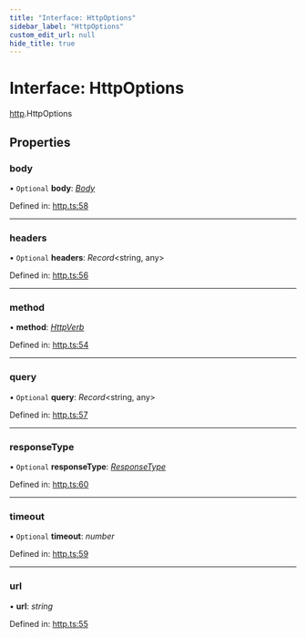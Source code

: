 ```yaml
---
title: "Interface: HttpOptions"
sidebar_label: "HttpOptions"
custom_edit_url: null
hide_title: true
---
```


# Interface: HttpOptions

[http](../modules/http.md).HttpOptions

## Properties

### body

• `Optional` **body**: [*Body*](../classes/http.body.md)

Defined in: [http.ts:58](https://github.com/tauri-apps/tauri/blob/29a1c33a/api/src/http.ts#L58)

___

### headers

• `Optional` **headers**: *Record*<string, any\>

Defined in: [http.ts:56](https://github.com/tauri-apps/tauri/blob/29a1c33a/api/src/http.ts#L56)

___

### method

• **method**: [*HttpVerb*](../modules/http.md#httpverb)

Defined in: [http.ts:54](https://github.com/tauri-apps/tauri/blob/29a1c33a/api/src/http.ts#L54)

___

### query

• `Optional` **query**: *Record*<string, any\>

Defined in: [http.ts:57](https://github.com/tauri-apps/tauri/blob/29a1c33a/api/src/http.ts#L57)

___

### responseType

• `Optional` **responseType**: [*ResponseType*](../enums/http.responsetype.md)

Defined in: [http.ts:60](https://github.com/tauri-apps/tauri/blob/29a1c33a/api/src/http.ts#L60)

___

### timeout

• `Optional` **timeout**: *number*

Defined in: [http.ts:59](https://github.com/tauri-apps/tauri/blob/29a1c33a/api/src/http.ts#L59)

___

### url

• **url**: *string*

Defined in: [http.ts:55](https://github.com/tauri-apps/tauri/blob/29a1c33a/api/src/http.ts#L55)

